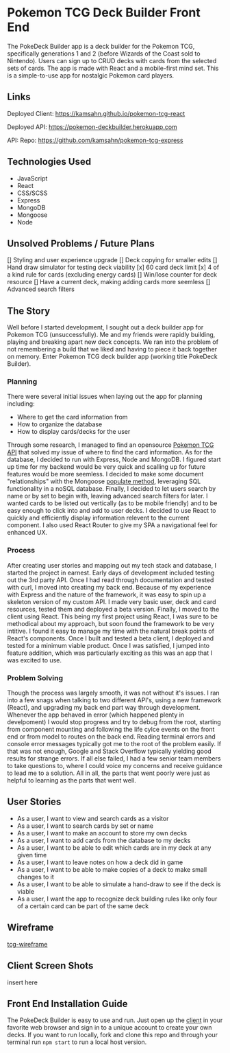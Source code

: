 # Pokemon TCG Deck Builder Front End

The PokeDeck Builder app is a deck builder for the Pokemon TCG, specifically generations 1 and 2 (before Wizards of the Coast sold to Nintendo). Users can sign up to CRUD decks with cards from the selected sets of cards. The app is made with React and a mobile-first mind set. This is a simple-to-use app for nostalgic Pokemon card players.

## Links

Deployed Client: https://kamsahn.github.io/pokemon-tcg-react

Deployed API: https://pokemon-deckbuilder.herokuapp.com

API: Repo: https://github.com/kamsahn/pokemon-tcg-express

## Technologies Used

- JavaScript
- React
- CSS/SCSS
- Express
- MongoDB
- Mongoose
- Node

## Unsolved Problems / Future Plans

[] Styling and user experience upgrade
[] Deck copying for smaller edits
[] Hand draw simulator for testing deck viability
[x] 60 card deck limit
[x] 4 of a kind rule for cards (excluding energy cards)
[] Win/lose counter for deck resource
[] Have a current deck, making adding cards more seemless
[] Advanced search filters

## The Story

Well before I started development, I sought out a deck builder app for Pokemon TCG (unsuccessfully). Me and my friends were rapidly building, playing and breaking apart new deck concepts. We ran into the problem of not remembering a build that we liked and having to piece it back together on memory. Enter Pokemon TCG deck builder app (working title PokeDeck Builder).

### Planning

There were several initial issues when laying out the app for planning including:

- Where to get the card information from
- How to organize the database
- How to display cards/decks for the user

Through some research, I managed to find an opensource [Pokemon TCG API](https://pokemontcg.io/) that solved my issue of where to find the card information. As for the database, I decided to run with Express, Node and MongoDB. I figured start up time for my backend would be very quick and scalling up for future features would be more seemless. I decided to make some document "relationships" with the Mongoose [populate method](https://mongoosejs.com/docs/populate.html), leveraging SQL functionality in a noSQL database. Finally, I decided to let users search by name or by set to begin with, leaving advanced search filters for later. I wanted cards to be listed out vertically (as to be mobile friendly) and to be easy enough to click into and add to user decks. I decided to use React to quickly and efficiently display information relevent to the current component. I also used React Router to give my SPA a navigational feel for enhanced UX.

### Process

After creating user stories and mapping out my tech stack and database, I started the project in earnest. Early days of development included testing out the 3rd party API. Once I had read through documentation and tested with curl, I moved into creating my back end. Because of my experience with Express and the nature of the framework, it was easy to spin up a skeleton version of my custom API. I made very basic user, deck and card resources, tested them and deployed a beta version. Finally, I moved to the client using React. This being my first project using React, I was sure to be methodical about my approach, but soon found the framework to be very intitive. I found it easy to manage my time with the natural break points of React's components. Once I built and tested a beta client, I deployed and tested for a minimum viable product. Once I was satisfied, I jumped into feature addition, which was particularly exciting as this was an app that I was excited to use.

### Problem Solving

Though the process was largely smooth, it was not without it's issues. I ran into a few snags when talking to two different API's, using a new framework (React), and upgrading my back end part way through development. Whenever the app behaved in error (which happened plenty in develpoment) I would stop progress and try to debug from the root, starting from component mounting and following the life cylce events on the front end or from model to routes on the back end. Reading terminal errors and console error messages typically got me to the root of the problem easily. If that was not enough, Google and Stack Overflow typically yielding good results for strange errors. If all else failed, I had a few senior team members to take questions to, where I could voice my concerns and receive guidance to lead me to a solution. All in all, the parts that went poorly were just as helpful to learning as the parts that went well.

## User Stories

- As a user, I want to view and search cards as a visitor
- As a user, I want to search cards by set or name
- As a user, I want to make an account to store my own decks
- As a user, I want to add cards from the database to my decks
- As a user, I want to be able to edit which cards are in my deck at any given time
- As a user, I want to leave notes on how a deck did in game
- As a user, I want to be able to make copies of a deck to make small changes to it
- As a user, I want to be able to simulate a hand-draw to see if the deck is viable
- As a user, I want the app to recognize deck building rules like only four of a certain card can be part of the same deck

## Wireframe

[tcg-wireframe](https://i.imgur.com/XHTbUoS.jpg)

## Client Screen Shots

insert here

## Front End Installation Guide

The PokeDeck Builder is easy to use and run. Just open up the [client](https://kamsahn.github.io/pokemon-tcg-react) in your favorite web browser and sign in to a unique account to create your own decks. If you want to run locally, fork and clone this repo and through your terminal run `npm start` to run a local host version.

